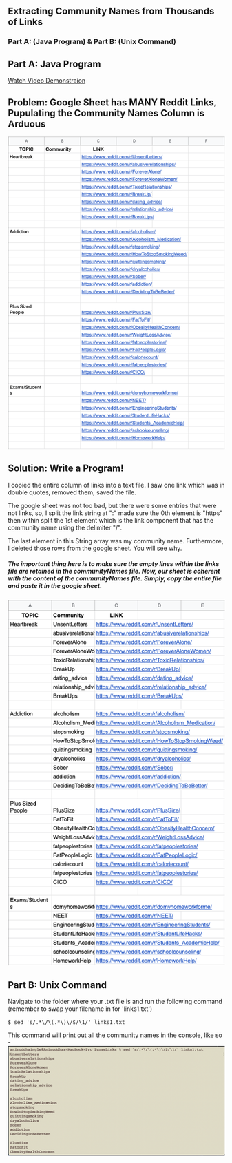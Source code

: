 ## Extracting Community Names from Thousands of Links 
### Part A: (Java Program) & Part B: (Unix Command) 

## Part A: Java Program

[Watch Video Demonstraion](https://www.youtube.com/watch?v=H7nbVwMha8w)
  
## Problem: Google Sheet has MANY Reddit Links, Pupulating the Community Names Column is Arduous

![Image of Sheet](Images/Before.png)

## Solution: Write a Program!  


I copied the entire column of links into a text file. I saw one link which was in double quotes, removed them, saved the file.  
  
The google sheet was not too bad, but there were some entries that were not links, so, I split the link string at ":" made sure the 0th element is "https" then within split the 1st element which is the link component that has the community name using the delimiter "/".   
  
The last element in this String array was my community name. Furthermore, I deleted those rows from the google sheet. You will see why.  
  
##### The important thing here is to make sure the empty lines within the links file are retained in the communityNames file. Now, our sheet is coherent with the content of the communityNames file. Simply, copy the entire file and paste it in the google sheet.

![Image of Complete Sheet](Images/After.png)


## Part B: Unix Command  
Navigate to the folder where your .txt file is and run the following command (remember to swap your filename in for 'links1.txt')

```
$ sed 's/.*\/\(.*\)\/$/\1/' links1.txt  
```
  
This command will print out all the community names in the console, like so - 
![](Images/sed_command.png)






